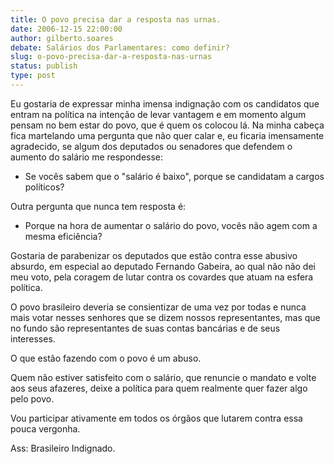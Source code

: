 ```yaml
---
title: O povo precisa dar a resposta nas urnas.
date: 2006-12-15 22:00:00
author: gilberto.soares
debate: Salários dos Parlamentares: como definir?
slug: o-povo-precisa-dar-a-resposta-nas-urnas
status: publish 
type: post
---
```


Eu gostaria de expressar minha imensa indignação com os candidatos que entram na política na intenção de levar vantagem e em momento algum pensam no bem estar do povo, que é quem os colocou lá. Na minha cabeça fica martelando uma pergunta que não quer calar e, eu ficaria imensamente agradecido, se algum dos deputados ou senadores que defendem o aumento do salário me respondesse:  

- Se vocês sabem que o "salário é baixo", porque se candidatam a cargos políticos?  

Outra pergunta que nunca tem resposta é:   

- Porque na hora de aumentar o salário do povo, vocês não agem com a mesma eficiência?   

Gostaria de parabenizar os deputados que estão contra esse abusivo absurdo, em especial ao deputado Fernando Gabeira, ao qual não não dei meu voto, pela coragem de lutar contra os covardes que atuam na esfera política.  

O povo brasileiro deveria se consientizar de uma vez por todas e nunca mais votar nesses senhores que se dizem nossos representantes, mas que no fundo são representantes de suas contas bancárias e de seus interesses.  

O que estão fazendo com o povo é um abuso.  

Quem não estiver satisfeito com o salário, que renuncie o mandato e volte aos seus afazeres, deixe a política para quem realmente quer fazer algo pelo povo.  

Vou participar ativamente em todos os órgãos que lutarem contra essa pouca vergonha.  

Ass: Brasileiro Indignado.
